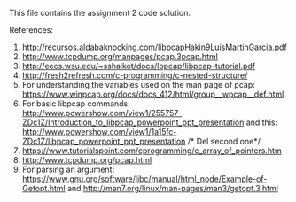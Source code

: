 This file contains the assignment 2 code solution.

References: 
1. http://recursos.aldabaknocking.com/libpcapHakin9LuisMartinGarcia.pdf
2. http://www.tcpdump.org/manpages/pcap.3pcap.html
3. http://eecs.wsu.edu/~sshaikot/docs/lbpcap/libpcap-tutorial.pdf
4. http://fresh2refresh.com/c-programming/c-nested-structure/
5. For understanding the variables used on the man page of pcap: https://www.winpcap.org/docs/docs_412/html/group__wpcap__def.html
6. For basic libpcap commands: http://www.powershow.com/view1/255757-ZDc1Z/Introduction_to_libpcap_powerpoint_ppt_presentation
and this: http://www.powershow.com/view1/1a15fc-ZDc1Z/libpcap_powerpoint_ppt_presentation
/* Del second one*/
7. https://www.tutorialspoint.com/cprogramming/c_array_of_pointers.htm
8. http://www.tcpdump.org/pcap.html
9. For parsing an argument: https://www.gnu.org/software/libc/manual/html_node/Example-of-Getopt.html and http://man7.org/linux/man-pages/man3/getopt.3.html
